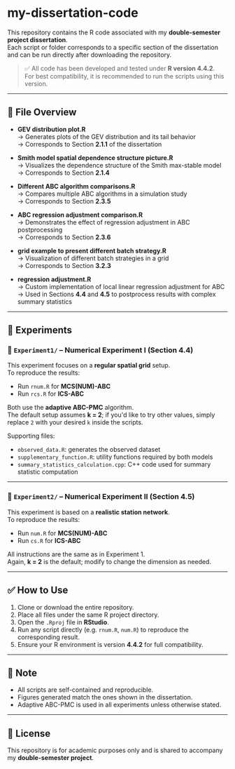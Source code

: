# my-dissertation-code

This repository contains the R code associated with my **double-semester project dissertation**.  
Each script or folder corresponds to a specific section of the dissertation and can be run directly after downloading the repository.

> ✅ All code has been developed and tested under **R version 4.4.2**.  
> For best compatibility, it is recommended to run the scripts using this version.

---

## 📁 File Overview

- **GEV distribution plot.R**  
  → Generates plots of the GEV distribution and its tail behavior  
  → Corresponds to Section **2.1.1** of the dissertation

- **Smith model spatial dependence structure picture.R**  
  → Visualizes the dependence structure of the Smith max-stable model  
  → Corresponds to Section **2.1.4**

- **Different ABC algorithm comparisons.R**  
  → Compares multiple ABC algorithms in a simulation study  
  → Corresponds to Section **2.3.5**

- **ABC regression adjustment comparison.R**  
  → Demonstrates the effect of regression adjustment in ABC postprocessing  
  → Corresponds to Section **2.3.6**

- **grid example to present different batch strategy.R**  
  → Visualization of different batch strategies in a grid  
  → Corresponds to Section **3.2.3**
  
- **regression adjustment.R**  
  → Custom implementation of local linear regression adjustment for ABC  
  → Used in Sections **4.4** and **4.5** to postprocess results with complex summary statistics  

---

## 🧪 Experiments

### 📁 `Experiment1/` – Numerical Experiment I (Section 4.4)

This experiment focuses on a **regular spatial grid** setup.  
To reproduce the results:

- Run `rnum.R` for **MCS(NUM)-ABC**
- Run `rcs.R` for **ICS-ABC**

Both use the **adaptive ABC-PMC** algorithm.  
The default setup assumes **k = 2**; if you'd like to try other values, simply replace `2` with your desired `k` inside the scripts.

Supporting files:

- `observed_data.R`: generates the observed dataset  
- `supplementary_function.R`: utility functions required by both models  
- `summary_statistics_calculation.cpp`: C++ code used for summary statistic computation

---

### 📁 `Experiment2/` – Numerical Experiment II (Section 4.5)

This experiment is based on a **realistic station network**.  
To reproduce the results:

- Run `num.R` for **MCS(NUM)-ABC**
- Run `cs.R` for **ICS-ABC**

All instructions are the same as in Experiment 1.  
Again, **k = 2** is the default; modify to change the dimension as needed.

---


## ✅ How to Use

1. Clone or download the entire repository.
2. Place all files under the same R project directory.
3. Open the `.Rproj` file in **RStudio**.
4. Run any script directly (e.g. `rnum.R`, `num.R`) to reproduce the corresponding result.
5. Ensure your R environment is version **4.4.2** for full compatibility.

---

## 📌 Note

- All scripts are self-contained and reproducible.
- Figures generated match the ones shown in the dissertation.
- Adaptive ABC-PMC is used in all experiments unless otherwise stated.

---

## 📄 License

This repository is for academic purposes only and is shared to accompany my **double-semester project**.



